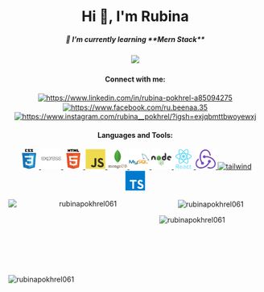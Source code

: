 <h1 align="center">Hi 👋, I'm Rubina </h1>
<h5 align="center"> 🌱 I’m currently learning **Mern Stack**</h5>
<div id="header" align="center">
  <img src="https://user-images.githubusercontent.com/125878564/258871853-20e24ac8-354d-4ec0-8f25-ef158aec9420.gif" width="300"/>
</div>
<h4 align="center">Connect with me:</h4>
<p align="center">
<a href="https://linkedin.com/in/https://www.linkedin.com/in/rubina-pokhrel-a85094275" target="blank"><img align="center" src="https://raw.githubusercontent.com/rahuldkjain/github-profile-readme-generator/master/src/images/icons/Social/linked-in-alt.svg" alt="https://www.linkedin.com/in/rubina-pokhrel-a85094275" height="30" width="40" /></a>
<a href="https://fb.com/https://www.facebook.com/ru.beenaa.35" target="blank"><img align="center" src="https://raw.githubusercontent.com/rahuldkjain/github-profile-readme-generator/master/src/images/icons/Social/facebook.svg" alt="https://www.facebook.com/ru.beenaa.35" height="30" width="40" /></a>
<a href="https://instagram.com/https://www.instagram.com/rubina__pokhrel/?igsh=exjqbmttbwoyewxj" target="blank"><img align="center" src="https://raw.githubusercontent.com/rahuldkjain/github-profile-readme-generator/master/src/images/icons/Social/instagram.svg" alt="https://www.instagram.com/rubina__pokhrel/?igsh=exjqbmttbwoyewxj" height="30" width="40" /></a>
</p>

<h4 align="center"></h4>
<h4 align="center">Languages and Tools:</h4>
<p align="center"> <a href="https://www.w3schools.com/css/" target="_blank" rel="noreferrer"> <img src="https://raw.githubusercontent.com/devicons/devicon/master/icons/css3/css3-original-wordmark.svg" alt="css3" width="40" height="40"/> </a> <a href="https://expressjs.com" target="_blank" rel="noreferrer"> <img src="https://raw.githubusercontent.com/devicons/devicon/master/icons/express/express-original-wordmark.svg" alt="express" width="40" height="40"/> </a> <a href="https://www.w3.org/html/" target="_blank" rel="noreferrer"> <img src="https://raw.githubusercontent.com/devicons/devicon/master/icons/html5/html5-original-wordmark.svg" alt="html5" width="40" height="40"/> </a> <a href="https://developer.mozilla.org/en-US/docs/Web/JavaScript" target="_blank" rel="noreferrer"> <img src="https://raw.githubusercontent.com/devicons/devicon/master/icons/javascript/javascript-original.svg" alt="javascript" width="40" height="40"/> </a> <a href="https://www.mongodb.com/" target="_blank" rel="noreferrer"> <img src="https://raw.githubusercontent.com/devicons/devicon/master/icons/mongodb/mongodb-original-wordmark.svg" alt="mongodb" width="40" height="40"/> </a> <a href="https://www.mysql.com/" target="_blank" rel="noreferrer"> <img src="https://raw.githubusercontent.com/devicons/devicon/master/icons/mysql/mysql-original-wordmark.svg" alt="mysql" width="40" height="40"/> </a> <a href="https://nodejs.org" target="_blank" rel="noreferrer"> <img src="https://raw.githubusercontent.com/devicons/devicon/master/icons/nodejs/nodejs-original-wordmark.svg" alt="nodejs" width="40" height="40"/> </a> <a href="https://reactjs.org/" target="_blank" rel="noreferrer"> <img src="https://raw.githubusercontent.com/devicons/devicon/master/icons/react/react-original-wordmark.svg" alt="react" width="40" height="40"/> </a> <a href="https://redux.js.org" target="_blank" rel="noreferrer"> <img src="https://raw.githubusercontent.com/devicons/devicon/master/icons/redux/redux-original.svg" alt="redux" width="40" height="40"/> </a> <a href="https://tailwindcss.com/" target="_blank" rel="noreferrer"> <img src="https://www.vectorlogo.zone/logos/tailwindcss/tailwindcss-icon.svg" alt="tailwind" width="40" height="40"/> </a> <a href="https://www.typescriptlang.org/" target="_blank" rel="noreferrer"> <img src="https://raw.githubusercontent.com/devicons/devicon/master/icons/typescript/typescript-original.svg" alt="typescript" width="40" height="40"/> </a> </p>

<div align="center">
  <img align="left" src="https://github-readme-stats.vercel.app/api?username=rubinapokhrel061&show_icons=true&locale=en" alt="rubinapokhrel061" height="150cm" width="300cm"/>
  <img align="center" src="https://github-readme-streak-stats.herokuapp.com/?user=rubinapokhrel061&" alt="rubinapokhrel061" height="150cm" width="320cm"/>
  
</div>
 <img align="left" src="https://github-readme-stats.vercel.app/api/top-langs?username=rubinapokhrel061&show_icons=true&locale=en&layout=compact" alt="rubinapokhrel061" height="130cm" width="300cm"/>
<p align="left"> <img src="https://komarev.com/ghpvc/?username=rubinapokhrel061&label=Profile%20views&color=0e75b6&style=flat" alt="rubinapokhrel061" /> </p>
